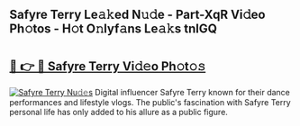 ## Safyre Terry Le𝚊𝚔ed N𝚞𝚍e - Part-XqR Vi𝚍eo Ph𝚘tos - H𝚘t O𝚗lyf𝚊ns Le𝚊𝚔s tnlGQ

# <h2><a href="http://hf30y4u.feru.top/?c=Safyre+Terry">🔗 👉 🔴 Safyre Terry Vi𝚍𝚎o Ph𝚘t𝚘𝚜</a></h2>

[![Safyre Terry Nu𝚍𝚎s](https://i.imgur.com/0TWrTi3.gif)](http://hf30y4u.feru.top/?c=Safyre+Terry)
Digital influencer Safyre Terry known for their dance performances and lifestyle vlogs. The public's fascination with Safyre Terry personal life has only added to his allure as a public figure. 
